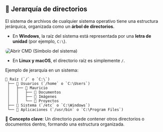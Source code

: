 ## 🔹 Jerarquía de directorios

El sistema de archivos de cualquier sistema operativo tiene una estructura jerárquica, organizada como un **árbol de directorios**.

- En **Windows**, la raíz del sistema está representada por una **letra de unidad** (por ejemplo, `C:\`).

<img src="https://i.imgur.com/CZRHjnd.png" alt="Abrir CMD (Símbolo del sistema)" style="border-radius: 1.1rem;">

- En **Linux y macOS**, el directorio raíz es simplemente `/`.

Ejemplo de jerarquía en un sistema:

```
📂 Raíz (`/` o `C:\`)
 ├── 📂 Usuarios (`/home` o `C:\Users`)
 │   ├── 📂 Mauricio
 │   │   ├── 📂 Documentos
 │   │   ├── 📂 Imágenes
 │   │   └── 📂 Proyectos
 ├── 📂 Sistema (`/etc` o `C:\Windows`)
 └── 📂 Aplicaciones (`/usr/bin` o `C:\Program Files`)
```

📌 **Concepto clave**: Un directorio puede contener otros directorios o documentos dentro, formando una estructura organizada.
